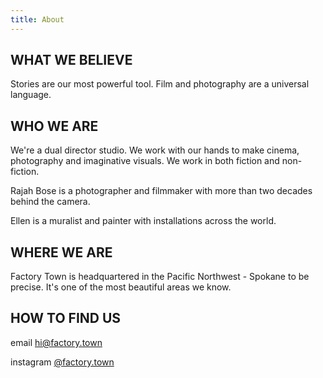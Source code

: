 ```yaml
---
title: About
---
```


## WHAT WE BELIEVE

Stories are our most powerful tool. Film and photography are a universal language. 

## WHO WE ARE

We're a dual director studio. We work with our hands to make cinema, photography and  imaginative visuals. We work in both fiction and non-fiction.

Rajah Bose is a photographer and filmmaker with more than two decades behind the camera.

Ellen is a muralist and painter with installations across the world.

## WHERE WE ARE

Factory Town is headquartered in the Pacific Northwest - Spokane to be precise.
It's one of the most beautiful areas we know.

## HOW TO FIND US

email  [hi@factory.town](mailto:'hi@factory.town')

instagram [@factory.town](http://instagram.com/factory.town)